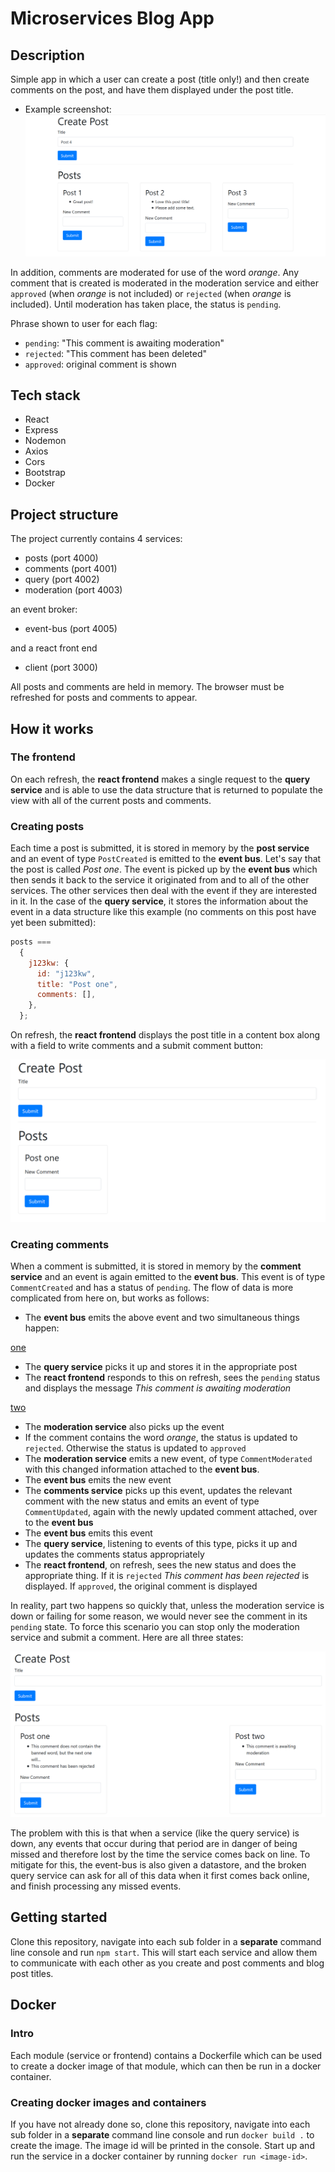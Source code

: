 # Microservices Blog App

## Description

Simple app in which a user can create a post (title only!) and then create comments on the post, and have them displayed under the post title.

- Example screenshot:
  ![screenshot1](./client/public/screenshots/example-screenshot.png)

In addition, comments are moderated for use of the word _orange_. Any comment that is created is moderated in the moderation service and either `approved` (when _orange_ is not included) or `rejected` (when _orange_ is included). Until moderation has taken place, the status is `pending`.

Phrase shown to user for each flag:

- `pending`: "This comment is awaiting moderation"
- `rejected`: "This comment has been deleted"
- `approved`: original comment is shown

## Tech stack

- React
- Express
- Nodemon
- Axios
- Cors
- Bootstrap
- Docker

## Project structure

The project currently contains 4 services:

- posts (port 4000)
- comments (port 4001)
- query (port 4002)
- moderation (port 4003)

an event broker:

- event-bus (port 4005)

and a react front end

- client (port 3000)

All posts and comments are held in memory. The browser must be refreshed for posts and comments to appear.

## How it works

### The frontend

On each refresh, the **react frontend** makes a single request to the **query service** and is able to use the data structure that is returned to populate the view with all of the current posts and comments.

### Creating posts

Each time a post is submitted, it is stored in memory by the **post service** and an event of type `PostCreated` is emitted to the **event bus**. Let's say that the post is called _Post one_. The event is picked up by the **event bus** which then sends it back to the service it originated from and to all of the other services. The other services then deal with the event if they are interested in it. In the case of the **query service**, it stores the information about the event in a data structure like this example (no comments on this post have yet been submitted):

```javascript
posts ===
  {
    j123kw: {
      id: "j123kw",
      title: "Post one",
      comments: [],
    },
  };
```

On refresh, the **react frontend** displays the post title in a content box along with a field to write comments and a submit comment button:

![screenshot1](./client/public/screenshots/one-post-no-comments.png)

### Creating comments

When a comment is submitted, it is stored in memory by the **comment service** and an event is again emitted to the **event bus**. This event is of type `CommentCreated` and has a status of `pending`. The flow of data is more complicated from here on, but works as follows:

- The **event bus** emits the above event and two simultaneous things happen:

<ins>one</ins>

- The **query service** picks it up and stores it in the appropriate post
- The **react frontend** responds to this on refresh, sees the `pending` status and displays the message _This comment is awaiting moderation_

<ins>two</ins>

- The **moderation service** also picks up the event
- If the comment contains the word _orange_, the status is updated to `rejected`. Otherwise the status is updated to `approved`
- The **moderation service** emits a new event, of type `CommentModerated` with this changed information attached to the **event bus**.
- The **event bus** emits the new event
- The **comments service** picks up this event, updates the relevant comment with the new status and emits an event of type `CommentUpdated`, again with the newly updated comment attached, over to the **event bus**
- The **event bus** emits this event
- The **query service**, listening to events of this type, picks it up and updates the comments status appropriately
- The **react frontend**, on refresh, sees the new status and does the appropriate thing. If it is `rejected` _This comment has been rejected_ is displayed. If `approved`, the original comment is displayed

In reality, part two happens so quickly that, unless the moderation service is down or failing for some reason, we would never see the comment in its `pending` state. To force this scenario you can stop only the moderation service and submit a comment. Here are all three states:

![screenshot1](./client/public/screenshots/all-three-comment-statuses.png)

The problem with this is that when a service (like the query service) is down, any events that occur during that period are in danger of being missed and therefore lost by the time the service comes back on line. To mitigate for this, the event-bus is also given a datastore, and the broken query service can ask for all of this data when it first comes back online, and finish processing any missed events.

## Getting started

Clone this repository, navigate into each sub folder in a **separate** command line console and run `npm start`. This will start each service and allow them to communicate with each other as you create and post comments and blog post titles.

## Docker

### Intro

Each module (service or frontend) contains a Dockerfile which can be used to create a docker image of that module, which can then be run in a docker container.

### Creating docker images and containers

If you have not already done so, clone this repository, navigate into each sub folder in a **separate** command line console and run `docker build .` to create the image. The image id will be printed in the console. Start up and run the service in a docker container by running `docker run <image-id>`.
